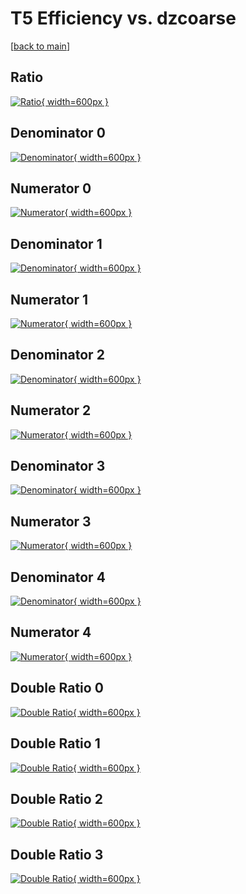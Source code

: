 # T5 Efficiency vs. dzcoarse

[[back to main](./)]



## Ratio

[![Ratio](../mtv/var/T5_vtr_13_1_eff_dzcoarse.png){ width=600px }](../mtv/var/T5_vtr_13_1_eff_dzcoarse.pdf)

## Denominator 0

[![Denominator](../mtv/den/T5_vtr_13_1_eff_dzcoarse_den0.png){ width=600px }](../mtv/den/T5_vtr_13_1_eff_dzcoarse_den0.pdf)

## Numerator 0

[![Numerator](../mtv/num/T5_vtr_13_1_eff_dzcoarse_num0.png){ width=600px }](../mtv/num/T5_vtr_13_1_eff_dzcoarse_num0.pdf)

## Denominator 1

[![Denominator](../mtv/den/T5_vtr_13_1_eff_dzcoarse_den1.png){ width=600px }](../mtv/den/T5_vtr_13_1_eff_dzcoarse_den1.pdf)

## Numerator 1

[![Numerator](../mtv/num/T5_vtr_13_1_eff_dzcoarse_num1.png){ width=600px }](../mtv/num/T5_vtr_13_1_eff_dzcoarse_num1.pdf)

## Denominator 2

[![Denominator](../mtv/den/T5_vtr_13_1_eff_dzcoarse_den2.png){ width=600px }](../mtv/den/T5_vtr_13_1_eff_dzcoarse_den2.pdf)

## Numerator 2

[![Numerator](../mtv/num/T5_vtr_13_1_eff_dzcoarse_num2.png){ width=600px }](../mtv/num/T5_vtr_13_1_eff_dzcoarse_num2.pdf)

## Denominator 3

[![Denominator](../mtv/den/T5_vtr_13_1_eff_dzcoarse_den3.png){ width=600px }](../mtv/den/T5_vtr_13_1_eff_dzcoarse_den3.pdf)

## Numerator 3

[![Numerator](../mtv/num/T5_vtr_13_1_eff_dzcoarse_num3.png){ width=600px }](../mtv/num/T5_vtr_13_1_eff_dzcoarse_num3.pdf)

## Denominator 4

[![Denominator](../mtv/den/T5_vtr_13_1_eff_dzcoarse_den4.png){ width=600px }](../mtv/den/T5_vtr_13_1_eff_dzcoarse_den4.pdf)

## Numerator 4

[![Numerator](../mtv/num/T5_vtr_13_1_eff_dzcoarse_num4.png){ width=600px }](../mtv/num/T5_vtr_13_1_eff_dzcoarse_num4.pdf)

## Double Ratio 0

[![Double Ratio](../mtv/ratio/T5_vtr_13_1_eff_dzcoarse_ratio0.png){ width=600px }](../mtv/ratio/T5_vtr_13_1_eff_dzcoarse_ratio0.pdf)

## Double Ratio 1

[![Double Ratio](../mtv/ratio/T5_vtr_13_1_eff_dzcoarse_ratio1.png){ width=600px }](../mtv/ratio/T5_vtr_13_1_eff_dzcoarse_ratio1.pdf)

## Double Ratio 2

[![Double Ratio](../mtv/ratio/T5_vtr_13_1_eff_dzcoarse_ratio2.png){ width=600px }](../mtv/ratio/T5_vtr_13_1_eff_dzcoarse_ratio2.pdf)

## Double Ratio 3

[![Double Ratio](../mtv/ratio/T5_vtr_13_1_eff_dzcoarse_ratio3.png){ width=600px }](../mtv/ratio/T5_vtr_13_1_eff_dzcoarse_ratio3.pdf)

